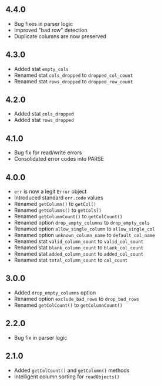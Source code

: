 ## 4.4.0
- Bug fixes in parser logic
- Improved "bad row" detection
- Duplicate columns are now preserved

## 4.3.0
- Added stat `empty_cols`
- Renamed stat `cols_dropped` to `dropped_col_count`
- Renamed stat `rows_dropped` to `dropped_row_count`

## 4.2.0
- Added stat `cols_dropped`
- Added stat `rows_dropped`

## 4.1.0
- Bug fix for read/write errors
- Consolidated error codes into PARSE

## 4.0.0
- `err` is now a legit `Error` object
- Introduced standard `err.code` values
- Renamed `getColumn()` to `getCol()`
- Renamed `getColumns()` to `getCols()`
- Renamed `getColumnCount()` to `getColCount()`
- Renamed option `drop_empty_columns` to `drop_empty_cols`
- Renamed option `allow_single_column` to `allow_single_col`
- Renamed option `unknown_column_name` to `default_col_name`
- Renamed stat `valid_column_count` to `valid_col_count`
- Renamed stat `blank_column_count` to `blank_col_count`
- Renamed stat `added_column_count` to `added_col_count`
- Renamed stat `total_column_count` to `col_count`

## 3.0.0
- Added `drop_empty_columns` option
- Renamed option `exclude_bad_rows` to `drop_bad_rows`
- Renamed `getColCount()` to `getColumnCount()`

## 2.2.0
- Bug fix in parser logic

## 2.1.0
- Added `getColCount()` and `getColumn()` methods
- Intelligent column sorting for `readObjects()`